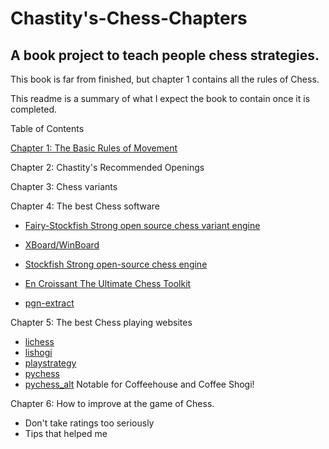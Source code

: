 # Chastity's-Chess-Chapters

## A book project to teach people chess strategies.

This book is far from finished, but chapter 1 contains all the rules of Chess.

This readme is a summary of what I expect the book to contain once it is completed.

Table of Contents

[Chapter 1: The Basic Rules of Movement](https://chastitychesschallenge.com/2025/03/03/chapter-1-the-basic-rules-of-movement/)

Chapter 2: Chastity's Recommended Openings

Chapter 3: Chess variants

Chapter 4: The best Chess software

- [Fairy-Stockfish
Strong open source chess variant engine](https://fairy-stockfish.github.io/)

- [XBoard/WinBoard](http://hgm.nubati.net/)

- [Stockfish
Strong open-source chess engine](https://stockfishchess.org/)

- [En Croissant
The Ultimate Chess Toolkit](https://encroissant.org/)

- [pgn-extract](https://www.cs.kent.ac.uk/people/staff/djb/pgn-extract/help.html)

Chapter 5: The best Chess playing websites

- [lichess](https://lichess.org/)
- [lishogi](https://lishogi.org/)
- [playstrategy](https://playstrategy.org/)
- [pychess](https://www.pychess.org/)
- [pychess_alt](https://pychess-alternates.onrender.com/) Notable for Coffeehouse and Coffee Shogi!

Chapter 6: How to improve at the game of Chess.
- Don't take ratings too seriously
- Tips that helped me
